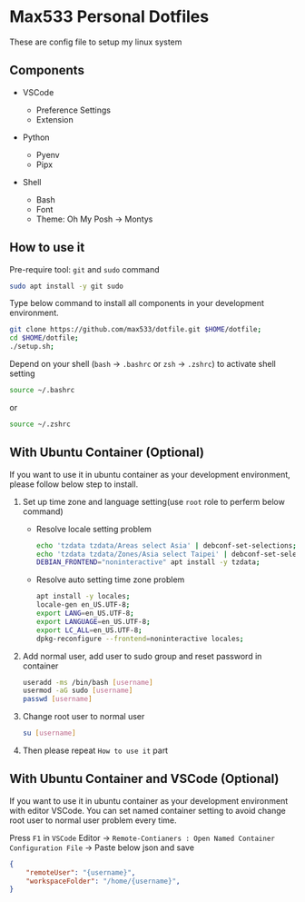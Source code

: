 # Max533 Personal Dotfiles

These are config file to setup my linux system

## Components

- VSCode
  - Preference Settings
  - Extension

- Python
  - Pyenv
  - Pipx

- Shell
  - Bash
  - Font
  - Theme: Oh My Posh -> Montys

## How to use it

Pre-require tool: `git` and `sudo` command

```bash
sudo apt install -y git sudo
```

Type below command to install all components in your development environment.

```bash
git clone https://github.com/max533/dotfile.git $HOME/dotfile;
cd $HOME/dotfile;
./setup.sh;
```

Depend on your shell (`bash` -> `.bashrc` or `zsh` -> `.zshrc`) to activate shell setting

```bash
source ~/.bashrc
```

or

```zsh
source ~/.zshrc
```

## With Ubuntu Container (Optional)

If you want to use it in ubuntu container as your development environment, please follow below step to install.

1. Set up time zone and language setting(use `root` role to perferm below command)

    - Resolve locale setting problem

        ```bash
        echo 'tzdata tzdata/Areas select Asia' | debconf-set-selections;
        echo 'tzdata tzdata/Zones/Asia select Taipei' | debconf-set-selections;
        DEBIAN_FRONTEND="noninteractive" apt install -y tzdata;
        ```

    - Resolve auto setting time zone problem

        ```bash
        apt install -y locales;
        locale-gen en_US.UTF-8;
        export LANG=en_US.UTF-8;
        export LANGUAGE=en_US.UTF-8;
        export LC_ALL=en_US.UTF-8;
        dpkg-reconfigure --frontend=noninteractive locales;
        ```

2. Add normal user, add user to sudo group and reset password in container

    ```bash
    useradd -ms /bin/bash [username]
    usermod -aG sudo [username]
    passwd [username]
    ```

3. Change root user to normal user

    ```bash
    su [username]
    ```

4. Then please repeat `How to use it` part

## With Ubuntu Container and VSCode (Optional)

If you want to use it in ubuntu container as your development environment with editor VSCode. You can set named container setting to avoid change root user to normal user problem every time.

Press `F1` in `VSCode` Editor -> `Remote-Contianers : Open Named Container Configuration File` -> Paste below json and save

```json
{
    "remoteUser": "{username}",
    "workspaceFolder": "/home/{username}",
}
```
